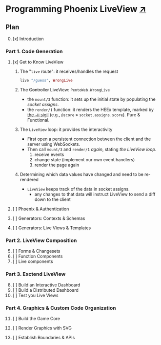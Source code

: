 # Programming Phoenix LiveView [↗️]

## Plan

0. [x] Introduction

### Part 1. Code Generation

1.  [x] Get to Know LiveView

    1.  The "`live` route": it receives/handles the request

        ```ex
        live "/guess", WrongLive
        ```

    1.  The ~~Controller~~ LiveView: `PentoWeb.WrongLive`

        - the `mount/3` function: it sets up the initial state by populating the _socket assigns_.
        - the `render/1` function: it renders the HEEx template, marked by [the `~H` sigil](https://hexdocs.pm/phoenix_live_view/0.17.0/Phoenix.LiveView.Helpers.html#sigil_H/2) (e.g., `@score` » `socket.assigns.score`). Pure & Functional.

    1.  The `LiveView` loop: it provides the interactivity

        - First open a persistent connection between the client and the server using WebSockets.
        - Then call `mount/3` and `render/1` _again_, stating _the LiveView loop_.
          1.  receive events
          1.  change state (implement our own event handlers)
          1.  render the page again

    1.  Determining which data values have changed and need to be re-rendered

        - `LiveView` keeps track of the data in socket assigns.
          - any changes to that data will instruct LiveView to send a diff down to the client

1.  [ ] Phoenix & Authentication
1.  [ ] Generators: Contexts & Schemas
1.  [ ] Generators: Live Views & Templates

### Part 2. LiveView Composition

5.  [ ] Forms & Changesets
6.  [ ] Function Components
7.  [ ] Live components

### Part 3. Exctend LiveView

8.  [ ] Build an Interactive Dashboard
9.  [ ] Build a Distributed Dashboard
10. [ ] Test you Live Views

### Part 4. Graphics & Custom Code Organization

11. [ ] Build the Game Core
12. [ ] Render Graphics with SVG
13. [ ] Establish Boundaries & APIs

    [↗️]: https://pragprog.com/titles/liveview/programming-phoenix-liveview/
